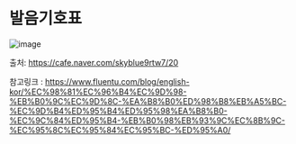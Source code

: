 # 발음기호표

![image](https://user-images.githubusercontent.com/73323188/126730962-a07bdf1f-f40f-4ebe-905c-243a5321a4a7.png)

출처: https://cafe.naver.com/skyblue9rtw7/20

참고링크 : https://www.fluentu.com/blog/english-kor/%EC%98%81%EC%96%B4%EC%9D%98-%EB%B0%9C%EC%9D%8C-%EA%B8%B0%ED%98%B8%EB%A5%BC-%EC%9D%B4%ED%95%B4%ED%95%98%EA%B8%B0-%EC%9C%84%ED%95%B4-%EB%B0%98%EB%93%9C%EC%8B%9C-%EC%95%8C%EC%95%84%EC%95%BC-%ED%95%A0/
